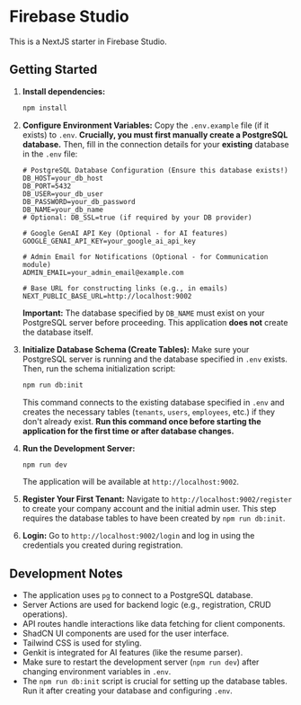# Firebase Studio

This is a NextJS starter in Firebase Studio.

## Getting Started

1.  **Install dependencies:**
    ```bash
    npm install
    ```

2.  **Configure Environment Variables:**
    Copy the `.env.example` file (if it exists) to `.env`. **Crucially, you must first manually create a PostgreSQL database.** Then, fill in the connection details for your **existing** database in the `.env` file:
    ```env
    # PostgreSQL Database Configuration (Ensure this database exists!)
    DB_HOST=your_db_host
    DB_PORT=5432
    DB_USER=your_db_user
    DB_PASSWORD=your_db_password
    DB_NAME=your_db_name
    # Optional: DB_SSL=true (if required by your DB provider)

    # Google GenAI API Key (Optional - for AI features)
    GOOGLE_GENAI_API_KEY=your_google_ai_api_key

    # Admin Email for Notifications (Optional - for Communication module)
    ADMIN_EMAIL=your_admin_email@example.com

    # Base URL for constructing links (e.g., in emails)
    NEXT_PUBLIC_BASE_URL=http://localhost:9002
    ```
    **Important:** The database specified by `DB_NAME` must exist on your PostgreSQL server before proceeding. This application **does not** create the database itself.

3.  **Initialize Database Schema (Create Tables):**
    Make sure your PostgreSQL server is running and the database specified in `.env` exists. Then, run the schema initialization script:
    ```bash
    npm run db:init
    ```
    This command connects to the existing database specified in `.env` and creates the necessary tables (`tenants`, `users`, `employees`, etc.) if they don't already exist. **Run this command once before starting the application for the first time or after database changes.**

4.  **Run the Development Server:**
    ```bash
    npm run dev
    ```
    The application will be available at `http://localhost:9002`.

5.  **Register Your First Tenant:**
    Navigate to `http://localhost:9002/register` to create your company account and the initial admin user. This step requires the database tables to have been created by `npm run db:init`.

6.  **Login:**
    Go to `http://localhost:9002/login` and log in using the credentials you created during registration.

## Development Notes

-   The application uses `pg` to connect to a PostgreSQL database.
-   Server Actions are used for backend logic (e.g., registration, CRUD operations).
-   API routes handle interactions like data fetching for client components.
-   ShadCN UI components are used for the user interface.
-   Tailwind CSS is used for styling.
-   Genkit is integrated for AI features (like the resume parser).
-   Make sure to restart the development server (`npm run dev`) after changing environment variables in `.env`.
-   The `npm run db:init` script is crucial for setting up the database tables. Run it after creating your database and configuring `.env`.
